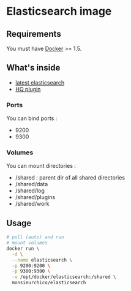 # Elasticsearch image

## Requirements

You must have [Docker](https://www.docker.com/) >= 1.5.

## What's inside

* [latest elasticsearch](https://www.elastic.co/products/elasticsearch)
* [HQ plugin](https://github.com/royrusso/elasticsearch-HQ)

### Ports

You can bind ports :

* 9200
* 9300

### Volumes

You can mount directories :

* /shared : parent dir of all shared directories
* /shared/data
* /shared/log
* /shared/plugins
* /shared/work

## Usage

```bash
# pull (auto) and run
# mount volumes
docker run \
  -d \
  --name elasticsearch \
  -p 9200:9200 \
  -p 9300:9300 \
  -v /opt/docker/elasticsearch:/shared \
  monsieurchico/elasticsearch
```
